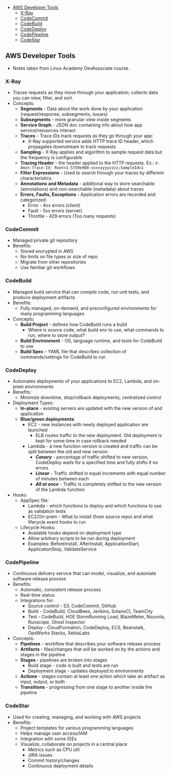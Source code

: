 - [AWS Developer Tools](#aws-developer-tools)
  - [X-Ray](#x-ray)
  - [CodeCommit](#codecommit)
  - [CodeBuild](#codebuild)
  - [CodeDeploy](#codedeploy)
  - [CodePipeline](#codepipeline)
  - [CodeStar](#codestar)

## AWS Developer Tools
* Notes taken from Linux Academy DevAssociate course.

### X-Ray
* Traces requests as they move through your application; collects data you can view, filter, and sort.
* Concepts:
    * **Segments** - Data about the work done by your application (request/response, subsegments, issues)
    * **Subsegments** - more granular view inside segments
    * **Service Graph** - JSON doc containing info about how app service/resources interact
    * **Traces** - Trace IDs track requests as they go through your app:
        * X-Ray supported service adds HTTP trace ID header, which propagates downstream to track requests
    * **Sampling** - X-Ray applies and algorithm to sample request data but the frequency is configurable 
    * **Tracing Header** - the header applied to the HTTP requests. Ex.: `X-Amzn-Trace-Id: Root=1-5759e988-xxxxyyyyzzzz;SampleId=1`
    * **Filter Expressions** - Used to search through your traces by different characteristics
    * **Annotations and Metadata** - additional way to store searchable (annotations) and non-searchable (metadata) about traces
    * **Errors, Faults, Exceptions** - Application errors are recorded and categorized:
        * Error - 4xx errors (client)
        * Fault -  5xx errors (server)
        * Throttle - 429 errors (Too many requests)

### CodeCommit
* Managed private git repository
* Benefits:
    * Stored encrypted in AWS
    * No limits on file types or size of repo
    * Migrate from other repositories
    * Use familiar git workflows

### CodeBuild
* Managed build service that can compile code, run unit tests, and produce deployment artifacts
* Benefits:
    * Fully managed, on-demand, and preconfigured environments for many programming languages
* Concepts:
    * **Build Project** - defines how CodeBuild runs a build
        * Where is source code, what build env to use, what commands to run, where to store output?
    * **Build Environment** - OS, language runtime, and tools for CodeBuild to use
    * **Build Spec** - YAML file that describes collection of commands/settings for CodeBuild to run

### CodeDeploy
* Automates deployments of your applications to EC2, Lambda, and on-prem environments
* Benefits:
    * Minimize downtime, stop/rollback deployments, centralized control
* Deployment Types:
    * **In-place** - existing servers are updated with the new version of and application
    * **Blue/green deployments**:
        * EC2 - new instances with newly deployed application are launched 
            * ELB routes traffic to the new deployment. Old deployment is kept for some time in case rollback needed
        * Lambda - a new function version is created and traffic can be split between the old and new version
            * ***Canary*** - percentage of traffic shifted to new version, CodeDeploy waits for a specified time and fully shifts if no errors
            * ***Linear*** - Traffic shifted in equal increments with equal number of minutes between each
            * ***All at once*** - Traffic is completely shifted to the new version of the Lambda function
* Hooks
    * AppSpec file:
        * Lambda - which functions to deploy and which functions to use as validation tests
        * EC2/On-prem - What to install (from source repo) and what lifecycle event hooks to run
    * Lifecycle Hooks:
        * Available hooks depend on deployment type
        * Allow arbitrary scripts to be run during deployment
        * Examples: BeforeInstall, AfterInstall, ApplicationStart, ApplicationStop, ValidateService

### CodePipeline
* Continuous delivery service that can model, visualize, and automate software release process
* Benefits:
    * Automatic, consistent release process
    * Real-time status
    * Integrations for:
        * Source control - S3, CodeCommit, GitHub
        * Build - CodeBuild, CloudBees, Jenkins, SolanoCI, TeamCity
        * Test - CodeBuild, HOE StormRunning Load, BlazeMeter, Nouvola, Runscope, Ghost Inspector
        * Deploy - CloudFormation, CodeDeploy, ECS, Beanstalk, OpsWorks Stacks, XebiaLabs
* Concepts:
    * **Pipelines** - workflow that describes your software release process
    * **Artifacts** - files/changes that will be worked on by the actions and stages in the pipeline
    * **Stages** - pipelines are broken into stages
        * Build stage - code is built and tests are run
        * Deployment stage - updates deployed to environments
    * **Actions** - stages contain at least one action which take an artifact as input, output, or both
    * **Transitions** - progressing from one stage to another inside the pipeline

### CodeStar
* Used for creating, managing, and working with AWS projects
* Benefits:
    * Project templates for various programming languages
    * Helps manage user access/IAM
    * Integration with some IDEs
    * Visualize, collaborate on projects in a central place
        * Metrics such as CPU util
        * JIRA issues
        * Commit history/changes
        * Continuous deployment details
